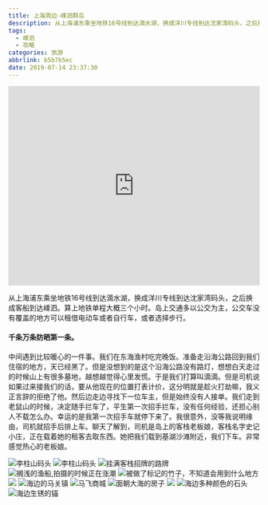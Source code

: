 ```yaml
---
title: 上海周边-嵊泗群岛
description: 从上海浦东乘坐地铁16号线到达滴水湖，换成洋川专线到达沈家湾码头，之后换成客船到达嵊泗。算上地铁单程大概三个小时。岛上交通多以公交为主，公交车没有覆盖的地方可以租借电动车或者自行车，或者选择步行。
tags:
  - 嵊泗
  - 攻略
categories: 旅游
abbrlink: b5b7b5ec
date: 2019-07-14 23:37:30
---
```

<iframe width="100%" height="400" src="https://www.youtube.com/embed/6WwqfmKcF3c" frameborder="0" allow="accelerometer; autoplay; encrypted-media; gyroscope; picture-in-picture" allowfullscreen></iframe>

从上海浦东乘坐地铁16号线到达滴水湖，换成洋川专线到达沈家湾码头，之后换成客船到达嵊泗。算上地铁单程大概三个小时。岛上交通多以公交为主，公交车没有覆盖的地方可以租借电动车或者自行车，或者选择步行。
#### 千条万条防晒第一条。

中间遇到比较暖心的一件事。我们在东海渔村吃完晚饭。准备走沿海公路回到我们住宿的地方，天已经黑了。但是没想到的是这个沿海公路没有路灯，想想白天走过的时候山上有很多墓地，越想越觉得心里发慌。于是我们打算叫滴滴。但是司机说如果过来接我们的话，要从他现在的位置打表计价，这分明就是趁火打劫嘛，我义正言辞的拒绝了他。然后边走边寻找下一位车主，但是始终没有人接单。我们走到老鼠山的时候，决定随手拦车了，平生第一次招手拦车，没有任何经验，还担心别人不载怎么办。幸运的是我第一次招手车就停下来了。我很意外，没等我说明缘由，司机就招手后排上车。聊天了解到，司机是岛上的客栈老板娘，客栈名字史记小庄，正在载着她的租客去取东西。她把我们载到基湖沙滩附近，我们下车。非常感觉热心的老板娘。

![李柱山码头](https://static.afunny.top/2023/202304200947422.png)
![李柱山码头](https://static.afunny.top/2023/202304200947680.png)
![挂满客栈招牌的路牌](https://static.afunny.top/2023/202304200947391.png)
![搁浅的渔船,拍摄的时候正在涨潮](https://static.afunny.top/2023/202304200948919.png)
![被做了标记的竹子，不知道会用到什么地方](https://static.afunny.top/2023/202304200948577.png)
![](https://static.afunny.top/2023/202304200948748.png)
![海边的马关镇](https://static.afunny.top/2023/202304200948747.png)
![马飞商城](https://static.afunny.top/2023/202304200948678.png)
![面朝大海的房子](https://static.afunny.top/2023/202304200949122.png)
![](https://static.afunny.top/2023/202304200949099.png)
![海边多种颜色的石头](https://static.afunny.top/2023/202304200949644.png)
![海边生锈的锚](https://static.afunny.top/2023/202304200950649.png)
